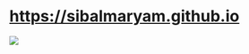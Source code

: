 # https://sibalmaryam.github.io
<a href="https://sibalmaryam.github.io">
		<img src="https://repository-images.githubusercontent.com/605149196/5e306982-9a4f-4e52-b2c3-79fc373a1392">
	</a>
